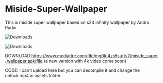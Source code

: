 # Miside-Super-Wallpaper
This is miside super wallpaper based on s24 infinity wallpaper by  Andro Radar

![Downloads](https://img.shields.io/badge/Downloads-221-brightgreen)

![Downloads](https://img.shields.io/badge/Status-Stable-green)

DOWNLOAD:https://www.mediafire.com/file/mg0lu4zs5suftv7/miside_super_wallpaper.apk/file (a new version with 4k video come soon)

CODE: I can't upload here but you can decompile it and change the unlock.mp4 in assets folder.
